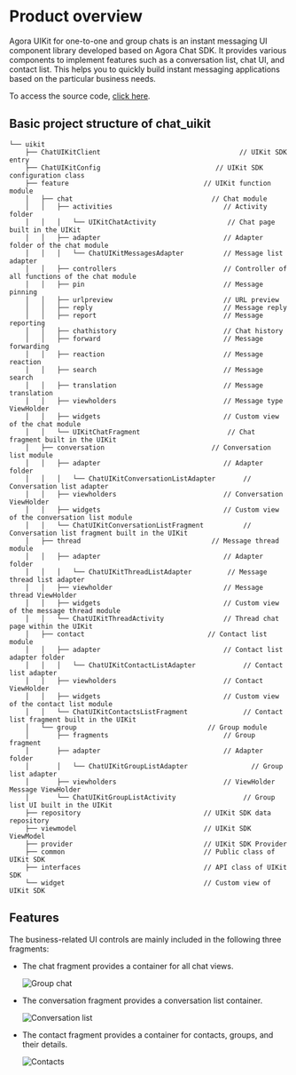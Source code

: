 # Product overview

Agora UIKit for one-to-one and group chats is an instant messaging UI component library developed based on 
Agora Chat SDK. It provides various components to implement features such as a conversation list, chat UI, and 
contact list. This helps you to quickly build instant messaging applications based 
on the particular business needs.

To access the source code, [click here](https://github.com/AgoraIO-Usecase/AgoraChat-UIKit-android/tree/dev-kotlin).

## Basic project structure of chat_uikit

```
└── uikit
    ├── ChatUIKitClient                                   // UIKit SDK entry
    ├── ChatUIKitConfig                             // UIKit SDK configuration class
    ├── feature                                  // UIKit function module
    │   ├── chat                                   // Chat module
    │   │   ├── activities                            // Activity folder
    │   │   │   └── UIKitChatActivity                  // Chat page built in the UIKit
    │   │   ├── adapter                               // Adapter folder of the chat module
    │   │   │   └── ChatUIKitMessagesAdapter          // Message list adapter
    │   │   ├── controllers                           // Controller of all functions of the chat module
    │   │   ├── pin                                   // Message pinning
    │   │   ├── urlpreview                            // URL preview
    │   │   ├── reply                                 // Message reply
    │   │   ├── report                                // Message reporting
    │   │   ├── chathistory                           // Chat history
    │   │   ├── forward                               // Message forwarding
    │   │   ├── reaction                              // Message reaction
    │   │   ├── search                                // Message search
    │   │   ├── translation                           // Message translation
    │   │   ├── viewholders                           // Message type ViewHolder
    │   │   ├── widgets                               // Custom view of the chat module
    │   │   └── UIKitChatFragment                      // Chat fragment built in the UIKit
    │   ├── conversation                           // Conversation list module
    │   │   ├── adapter                               // Adapter folder
    │   │   │   └── ChatUIKitConversationListAdapter       // Conversation list adapter
    │   │   ├── viewholders                           // Conversation ViewHolder
    │   │   ├── widgets                               // Custom view of the conversation list module
    │   │   └── ChatUIKitConversationListFragment          // Conversation list fragment built in the UIKit
    │   ├── thread                                 // Message thread module
    │   │   ├── adapter                               // Adapter folder
    │   │   │   └── ChatUIKitThreadListAdapter         // Message thread list adapter
    │   │   ├── viewholder                            // Message thread ViewHolder 
    │   │   ├── widgets                               // Custom view of the message thread module
    │   │   └── ChatUIKitThreadActivity               // Thread chat page within the UIKit
    │   ├── contact                               // Contact list module
    │   │   ├── adapter                               // Contact list adapter folder 
    │   │   │   └── ChatUIKitContactListAdapter            // Contact list adapter
    │   │   ├── viewholders                           // Contact ViewHolder
    │   │   ├── widgets                               // Custom view of the contact list module
    │   │   └── ChatUIKitContactsListFragment              // Contact list fragment built in the UIKit
    │   └── group                                 // Group module
    │       ├── fragments                             // Group fragment
    │       ├── adapter                               // Adapter folder 
    │       │   └── ChatUIKitGroupListAdapter                // Group list adapter
    │       ├── viewholders                           // ViewHolder   Message ViewHolder
    │       └── ChatUIKitGroupListActivity                 // Group list UI built in the UIKit
    ├── repository                               // UIKit SDK data repository
    ├── viewmodel                                // UIKit SDK ViewModel
    ├── provider                                 // UIKit SDK Provider
    ├── common                                   // Public class of UIKit SDK
    ├── interfaces                               // API class of UIKit SDK
    └── widget                                   // Custom view of UIKit SDK
```

## Features

The business-related UI controls are mainly included in the following three fragments:

- The chat fragment provides a container for all chat views.

    ![Group chat](../../assets/images/group_chat.png)

- The conversation fragment provides a conversation list container.

    ![Conversation list](../../assets/images/conversation_list.png)

- The contact fragment provides a container for contacts, groups, and their details.

    ![Contacts](../../assets/images/contacts.png)